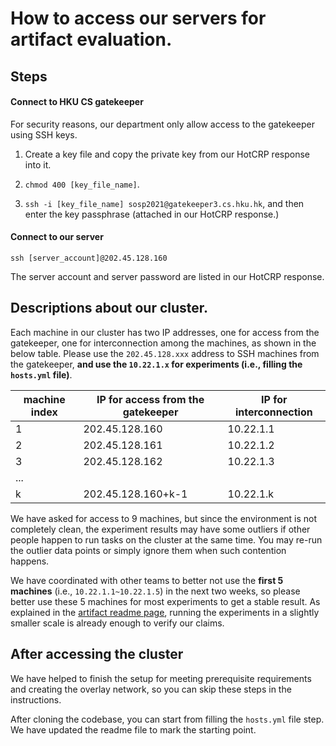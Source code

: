 # How to access our servers for artifact evaluation. 

## Steps

#### Connect to HKU CS gatekeeper

For security reasons, our department only allow access to the gatekeeper using SSH keys. 

1. Create a key file and copy the private key from our HotCRP response into it. 

2. `chmod 400 [key_file_name]`. 

3. `ssh -i [key_file_name] sosp2021@gatekeeper3.cs.hku.hk`, and then enter the key passphrase (attached in our HotCRP response.)

#### Connect to our server

    ssh [server_account]@202.45.128.160

The server account and server password are listed in our HotCRP response. 

## Descriptions about our cluster. 


Each machine in our cluster has two IP addresses, one for access from the
gatekeeper, one for interconnection among the machines, as shown in the below
table. Please use the `202.45.128.xxx` address to SSH machines from the
gatekeeper, **and use the `10.22.1.x` for experiments (i.e., filling the `hosts.yml`
file)**.

| machine index | IP for access from the gatekeeper | IP for interconnection |
|---------------|-----------------------------------|------------------------|
| 1             | 202.45.128.160                    | 10.22.1.1              |
| 2             | 202.45.128.161                    | 10.22.1.2              |
| 3             | 202.45.128.162                    | 10.22.1.3              |
| ...           |                                   |                        |
| k             | 202.45.128.160+k-1                | 10.22.1.k              |


We have asked for access to 9 machines, but since the environment is not completely clean, 
the experiment results may have some outliers if other people happen to run tasks on the cluster at the same time.
You may re-run the outlier data points or simply ignore them when such contention happens. 

We have coordinated with other teams to better not use the **first 5 machines**
(i.e., `10.22.1.1~10.22.1.5`) in the next two weeks, so please better use
these 5 machines for most experiments to get a stable result. As explained
in the [artifact readme page](https://github.com/hku-systems/bidl), running the
experiments in a slightly smaller scale is already enough to verify our claims. 

## After accessing the cluster

We have helped to finish the setup for meeting prerequisite requirements and
creating the overlay network, so you can skip these steps in the instructions.

After cloning the codebase, you can start from filling the `hosts.yml` file
step. We have updated the readme file to mark the starting point.